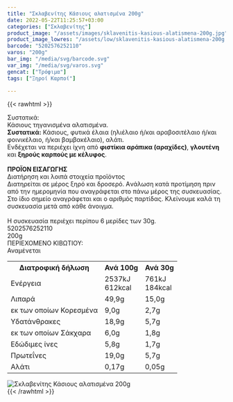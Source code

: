 ```yaml
---
title: "Σκλαβενίτης Κάσιους αλατισμένα 200g"
date: 2022-05-22T11:25:57+03:00
categories: ["Σκλαβενίτης"]
product_image: "/assets/images/sklavenitis-kasious-alatismena-200g.jpg"
product_image_lowres: "/assets/low/sklavenitis-kasious-alatismena-200g.jpg"
barcode: "5202576252110"
varos: "200g"
bar_img: "/media/svg/barcode.svg"
var_img: "/media/svg/varos.svg"
gencat: ["Τρόφιμα"]
tags: ["Ξηροί Καρποί"]

---
```

{{< rawhtml >}}

<div class="sload524"><div class="product"><div id="sistatika">Συστατικά:</div><div class="alltext">Κάσιους τηγανισμένα αλατισμένα.<br><b>Συστατικά:</b> Κάσιους, φυτικά έλαια (ηλιέλαιο ή/και αραβοσιτέλαιο ή/και φοινικέλαιο, ή/και βαμβακέλαιο), αλάτι.<br>Ενδέχεται να περιέχει ίχνη από <b>φιστίκια αράπικα (αραχίδες)</b>, <b>γλουτένη</b> και <b>ξηρούς καρπούς με κέλυφος</b>.<br><br><b>ΠΡΟΪΟΝ ΕΙΣΑΓΩΓΗΣ</b></div><div id="loipa">Διατήρηση και λοιπά στοιχεία προϊόντος</div><div class="alltext">Διατηρείται σε μέρος ξηρό και δροσερό. Aνάλωση κατά προτίμηση πριν από την ημερομηνία που αναγράφεται στο πάνω μέρος της συσκευασίας. Στο ίδιο σημείο αναγράφεται και ο αριθμός παρτίδας. Κλείνουμε καλά τη συσκευασία μετά από κάθε άνοιγμα.<br><br>Η συσκευασία περιέχει περίπου 6 μερίδες των 30g.</div><div id="barcode"><div id="barimage1"></div><span id="bartext">5202576252110</span></div><div id="varos"><div id="varosimage1"></div><span id="varostext">200g</span></div><div id="kivotio">ΠΕΡΙΕΧΟΜΕΝΟ ΚΙΒΩΤΙΟΥ:<br>Αναμένεται</div><div class="tabout"><table id="diatable"><tbody><tr><th>Διατροφική δήλωση</th><th>Ανά 100g</th><th>Ανά 30g</th></tr><tr><td class="texr2">Ενέργεια</td><td class="texr">2537kJ<br>612kcal</td><td class="texr">761kJ<br>184kcal</td></tr><tr><td class="texr2">Λιπαρά</td><td class="texr">49,9g</td><td class="texr">15,0g</td></tr><tr><td class="gray">εκ των οποίων Κορεσµένα</td><td class="gray2">9,0g</td><td class="gray2">2,7g</td></tr><tr><td class="texr2">Yδατάνθρακες</td><td class="texr">18,9g</td><td class="texr">5,7g</td></tr><tr><td class="gray">εκ των οποίων Σάκχαρα</td><td class="gray2">6,0g</td><td class="gray2">1,8g</td></tr><tr><td class="texr2">Eδώδιμες ίνες</td><td class="texr">5,8g</td><td class="texr">1,7g</td></tr><tr><td class="texr2">Πρωτεΐνες</td><td class="texr">19,0g</td><td class="texr">5,7g</td></tr><tr><td class="texr2">Αλάτι</td><td class="texr">0,17g</td><td class="texr">0,05g</td></tr></tbody></table></div><div class="keno"></div><div class="pimg"><img alt="Σκλαβενίτης Κάσιους αλατισμένα 200g" title="Σκλαβενίτης Κάσιους αλατισμένα 200g" src="/assets/images/sklavenitis-kasious-alatismena-200g.jpg"></div></div></div>
{{< /rawhtml >}}


